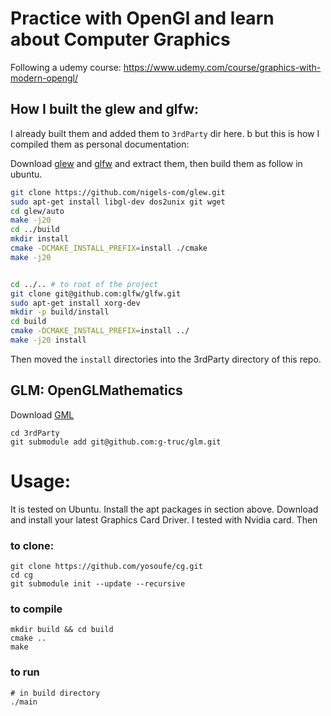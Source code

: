 # Practice with OpenGl and learn about Computer Graphics

Following a udemy course: https://www.udemy.com/course/graphics-with-modern-opengl/

## How I built the glew and glfw:
I already built them and added them to `3rdParty` dir here. b
but this is how I compiled them as personal documentation:


Download [glew](http://glew.sourceforge.net/) and 
[glfw](https://www.glfw.org/download.html) and extract 
them, then build them as follow in ubuntu.

```bash
git clone https://github.com/nigels-com/glew.git
sudo apt-get install libgl-dev dos2unix git wget
cd glew/auto
make -j20
cd ../build
mkdir install
cmake -DCMAKE_INSTALL_PREFIX=install ./cmake
make -j20


cd ../.. # to root of the project
git clone git@github.com:glfw/glfw.git
sudo apt-get install xorg-dev
mkdir -p build/install
cd build
cmake -DCMAKE_INSTALL_PREFIX=install ../
make -j20 install
```

Then moved the `install` directories into the 3rdParty directory of this repo.

## GLM: OpenGLMathematics

Download [GML](http://glm.g-truc.net/)

```
cd 3rdParty
git submodule add git@github.com:g-truc/glm.git
```

# Usage:
It is tested on Ubuntu. Install the apt packages in section above. 
Download and install your latest Graphics Card Driver. 
I tested with Nvidia card. Then

### to clone:
```
git clone https://github.com/yosoufe/cg.git
cd cg
git submodule init --update --recursive
```

### to compile
```
mkdir build && cd build
cmake ..
make
```

### to run
```
# in build directory
./main

```